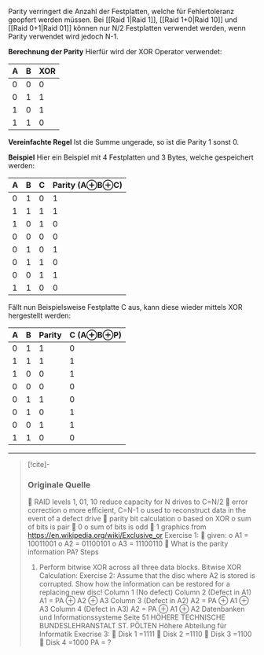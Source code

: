 Parity verringert die Anzahl der Festplatten, welche für Fehlertoleranz geopfert werden müssen. Bei [[Raid 1|Raid 1]], [[Raid 1+0|Raid 10]] und [[Raid 0+1|Raid 01]] können nur N/2 Festplatten verwendet werden, wenn Parity verwendet wird jedoch N-1.

**Berechnung der Parity**
Hierfür wird der XOR Operator verwendet:

| A | B | XOR |
|---|---|-----|
| 0 | 0 | 0   |
| 0 | 1 | 1   |
| 1 | 0 | 1   |
| 1 | 1 | 0   |
**Vereinfachte Regel**
Ist die Summe ungerade, so ist die Parity 1 sonst 0.

**Beispiel**
Hier ein Beispiel mit 4 Festplatten und 3 Bytes, welche gespeichert werden:

| A   | B   | C   | Parity (A⊕B⊕C) |
| --- | --- | --- | -------------- |
| 0   | 1   | 0   | 1              |
| 1   | 1   | 1   | 1              |
| 1   | 0   | 1   | 0              |
| 0   | 0   | 0   | 0              |
| 0   | 1   | 0   | 1              |
| 0   | 1   | 1   | 0              |
| 0   | 0   | 1   | 1              |
| 1   | 1   | 0   | 0              |
Fällt nun Beispielsweise Festplatte C aus, kann diese wieder mittels XOR hergestellt werden:

| A   | B   | Parity | C (A⊕B⊕P) |
| --- | --- | ------ | --------- |
| 0   | 1   | 1      | 0         |
| 1   | 1   | 1      | 1         |
| 1   | 0   | 0      | 1         |
| 0   | 0   | 0      | 0         |
| 0   | 1   | 1      | 0         |
| 0   | 1   | 0      | 1         |
| 0   | 0   | 1      | 1         |
| 1   | 1   | 0      | 0         |

---

> [!cite]-
> ### Originale Quelle
>  RAID levels 1, 01, 10 reduce capacity for N drives to C=N/2
 error correction
o more efficient, C=N-1
o used to reconstruct data in the event of a defect drive
 parity bit calculation
o based on XOR
o sum of bits is pair  0
o sum of bits is odd  1
graphics from https://en.wikipedia.org/wiki/Exclusive_or
Exercise 1:
 given:
o A1 = 10011001
o A2 = 01100101
o A3 = 11100110
 What is the parity information PA?
Steps
>1. Perform bitwise XOR across all three data blocks.
Bitwise XOR Calculation:
Exercise 2:
Assume that the disc where A2 is stored is corrupted. Show how the information can be restored for a
replacing new disc!
Column 1 (No defect)
Column 2 (Defect in A1)
A1 = PA ⊕ A2 ⊕ A3
Column 3 (Defect in A2)
A2 = PA ⊕ A1 ⊕ A3
Column 4 (Defect in A3)
A2 = PA ⊕ A1 ⊕ A2
Datenbanken und Informationssysteme Seite 51
HÖHERE TECHNISCHE BUNDESLEHRANSTALT ST. PÖLTEN
Höhere Abteilung für Informatik
Execrise 3:
 Disk 1 =1111
 Disk 2 =1110
 Disk 3 =1100
 Disk 4 =1000
PA = ?
